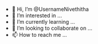 - 👋 Hi, I’m @UsernameNivethitha
- 👀 I’m interested in ...
- 🌱 I’m currently learning ...
- 💞️ I’m looking to collaborate on ...
- 📫 How to reach me ...

<!---
UsernameNivethitha/UsernameNivethitha is a ✨ special ✨ repository because its `README.md` (this file) appears on your GitHub profile.
You can click the Preview link to take a look at your changes.
--->
